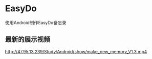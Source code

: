 # EasyDo
使用Android制作EasyDo备忘录

## 最新的展示视频
http://47.95.13.239/Study/Android/show/make_new_memory_V1.3.mp4
